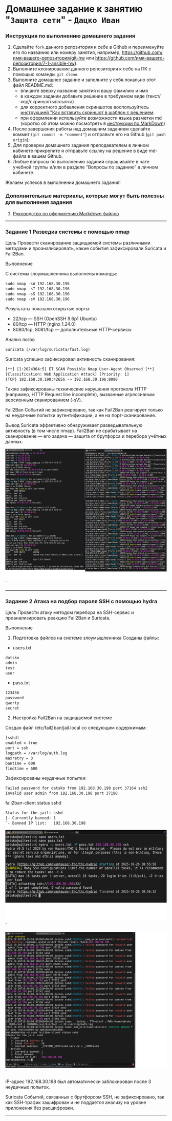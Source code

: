 # Домашнее задание к занятию "`Защита сети`" - `Дацко Иван`


### Инструкция по выполнению домашнего задания

   1. Сделайте `fork` данного репозитория к себе в Github и переименуйте его по названию или номеру занятия, например, https://github.com/имя-вашего-репозитория/git-hw или  https://github.com/имя-вашего-репозитория/7-1-ansible-hw).
   2. Выполните клонирование данного репозитория к себе на ПК с помощью команды `git clone`.
   3. Выполните домашнее задание и заполните у себя локально этот файл README.md:
      - впишите вверху название занятия и вашу фамилию и имя
      - в каждом задании добавьте решение в требуемом виде (текст/код/скриншоты/ссылка)
      - для корректного добавления скриншотов воспользуйтесь [инструкцией "Как вставить скриншот в шаблон с решением](https://github.com/netology-code/sys-pattern-homework/blob/main/screen-instruction.md)
      - при оформлении используйте возможности языка разметки md (коротко об этом можно посмотреть в [инструкции  по MarkDown](https://github.com/netology-code/sys-pattern-homework/blob/main/md-instruction.md))
   4. После завершения работы над домашним заданием сделайте коммит (`git commit -m "comment"`) и отправьте его на Github (`git push origin`);
   5. Для проверки домашнего задания преподавателем в личном кабинете прикрепите и отправьте ссылку на решение в виде md-файла в вашем Github.
   6. Любые вопросы по выполнению заданий спрашивайте в чате учебной группы и/или в разделе “Вопросы по заданию” в личном кабинете.
   
Желаем успехов в выполнении домашнего задания!
   
### Дополнительные материалы, которые могут быть полезны для выполнения задания

1. [Руководство по оформлению Markdown файлов](https://gist.github.com/Jekins/2bf2d0638163f1294637#Code)

---

### Задание 1 Разведка системы с помощью nmap
Цель
Провести сканирование защищаемой системы различными методами и проанализировать, какие события зафиксировали Suricata и Fail2Ban.

Выполнение

С системы злоумышленника выполнены команды:

```
sudo nmap -sA 192.168.30.196
sudo nmap -sT 192.168.30.196
sudo nmap -sS 192.168.30.196
sudo nmap -sV 192.168.30.196
```
Результаты показали открытые порты:

- 22/tcp — SSH (OpenSSH 9.6p1 Ubuntu)
- 80/tcp — HTTP (nginx 1.24.0)
- 8080/tcp, 8081/tcp — дополнительные HTTP-сервисы

Анализ логов
```
Suricata (/var/log/suricata/fast.log)
```

Suricata успешно зафиксировал активность сканирования:
```
[**] [1:2024364:5] ET SCAN Possible Nmap User-Agent Observed [**] 
[Classification: Web Application Attack] [Priority: 1] 
{TCP} 192.168.30.198:42656 -> 192.168.30.196:8080
```

Также зафиксированы технические нарушения протокола HTTP (например, HTTP Request line incomplete), вызванные агрессивным версионным сканированием (-sV).

Fail2Ban
Событий не зафиксировано, так как Fail2Ban реагирует только на неудачные попытки аутентификации, а не на порт-сканирование.

Вывод
Suricata эффективно обнаруживает разведывательную активность (в том числе nmap).
Fail2Ban не срабатывает на сканирование — его задача — защита от брутфорса и перебора учётных данных.


![zadanie1](screenshots/zadanie1.png)`


---

### Задание 2 Атака на подбор пароля SSH с помощью hydra

Цель
Провести атаку методом перебора на SSH-сервис и проанализировать реакцию Fail2Ban и Suricata.

Выполнение
1. Подготовка файлов на системе злоумышленника
Созданы файлы:
- users.txt
```
datsko
admin
test
user
```
- pass.txt

```
123456
password
qwerty
secret
```

2. Настройка Fail2Ban на защищаемой системе

Создан файл /etc/fail2ban/jail.local со следующим содержимым:

```
[sshd]
enabled = true
port = ssh
logpath = /var/log/auth.log
maxretry = 3
bantime = 600
findtime = 600
```
Зафиксированы неудачные попытки:

```
Failed password for datsko from 192.168.30.198 port 37164 ssh2
Invalid user admin from 192.168.30.198 port 37190
```
fail2ban-client status sshd

```
Status for the jail: sshd
|- Currently banned: 1
`- Banned IP list:   192.168.30.198
```

![zadanie2.1](screenshots/zadanie2.1.png)`

![zadanie2.2](screenshots/zadanie2.2.png)`

IP-адрес 192.168.30.198 был автоматически заблокирован после 3 неудачных попыток.

Suricata
Событий, связанных с брутфорсом SSH, не зафиксировано, так как SSH-трафик зашифрован и не поддаётся анализу на уровне приложения без расшифровки.

---
